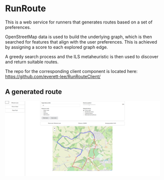 # RunRoute

This is a web service for runners that generates routes based on a set of preferences.

OpenStreetMap data is used to build the underlying graph, which is then searched for features that align with the
user preferences. This is achieved by assigning a score to each explored graph edge.

A greedy search process and the ILS metaheuristic is then used to discover and return suitable routes. 

The repo for the corresponding client component is located here: https://github.com/everett-lee/RunRouteClient/

## A generated route 
![A generated route](/route.jpg)


